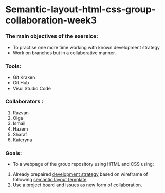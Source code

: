 # Semantic-layout-html-css-group-collaboration-week3
### The main objectives of the exersice:
* To practise one more time working with known development strategy
* Work on branches but in a collaborative manner.


### Tools:
- Git Kraken
- Git Hub
- Visul Studio Code
### Collaborators :
1. Razvan
2. Olga
3. Ismail
4. Hazem
5. Sharaf
6. Kateryna

### Goals:
* To a webpage of the group repository using HTML and CSS using:
1. Already prepaired [development strategy](https://github.com/HackYourFutureBelgium/from-strategy-to-issues/blob/master/development-strategy.md) based on wireframe of following [semantic layout template](https://github.com/HackYourFutureBelgium/w3-validation-template).
2. Use a project board and issues as new form of collaboration. 
